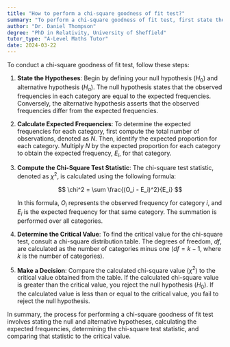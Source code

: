 ```yaml
---
title: "How to perform a chi-square goodness of fit test?"
summary: "To perform a chi-square goodness of fit test, first state the null hypothesis and alternative hypothesis. Then, calculate the expected frequencies for each category and the chi-square test statistic. Finally, compare the calculated chi-square value to the critical value and make a decision."
author: "Dr. Daniel Thompson"
degree: "PhD in Relativity, University of Sheffield"
tutor_type: "A-Level Maths Tutor"
date: 2024-03-22
---
```


To conduct a chi-square goodness of fit test, follow these steps:

1. **State the Hypotheses**: Begin by defining your null hypothesis ($H_0$) and alternative hypothesis ($H_a$). The null hypothesis states that the observed frequencies in each category are equal to the expected frequencies. Conversely, the alternative hypothesis asserts that the observed frequencies differ from the expected frequencies.

2. **Calculate Expected Frequencies**: To determine the expected frequencies for each category, first compute the total number of observations, denoted as $N$. Then, identify the expected proportion for each category. Multiply $N$ by the expected proportion for each category to obtain the expected frequency, $E_i$, for that category.

3. **Compute the Chi-Square Test Statistic**: The chi-square test statistic, denoted as $\chi^2$, is calculated using the following formula:

   $$ 
   \chi^2 = \sum \frac{(O_i - E_i)^2}{E_i} 
   $$

   In this formula, $O_i$ represents the observed frequency for category $i$, and $E_i$ is the expected frequency for that same category. The summation is performed over all categories.

4. **Determine the Critical Value**: To find the critical value for the chi-square test, consult a chi-square distribution table. The degrees of freedom, $df$, are calculated as the number of categories minus one ($df = k - 1$, where $k$ is the number of categories).

5. **Make a Decision**: Compare the calculated chi-square value ($\chi^2$) to the critical value obtained from the table. If the calculated chi-square value is greater than the critical value, you reject the null hypothesis ($H_0$). If the calculated value is less than or equal to the critical value, you fail to reject the null hypothesis.

In summary, the process for performing a chi-square goodness of fit test involves stating the null and alternative hypotheses, calculating the expected frequencies, determining the chi-square test statistic, and comparing that statistic to the critical value.
    